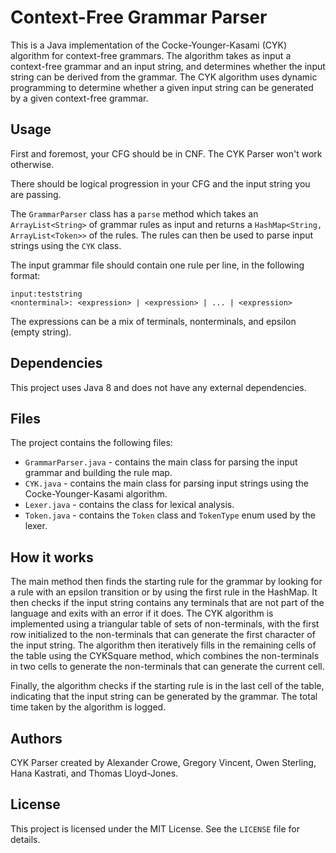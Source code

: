 # Context-Free Grammar Parser

This is a Java implementation of the Cocke-Younger-Kasami (CYK) algorithm for context-free grammars. The algorithm takes as input a context-free grammar and an input string, and determines whether the input string can be derived from the grammar. The CYK algorithm uses dynamic programming to determine whether a given input string can be generated by a given context-free grammar.

## Usage

First and foremost, your CFG should be in CNF. The CYK Parser won't work otherwise.

There should be logical progression in your CFG and the input string you are passing.

The `GrammarParser` class has a `parse` method which takes an `ArrayList<String>` of grammar rules as input and returns a `HashMap<String, ArrayList<Token>>` of the rules. The rules can then be used to parse input strings using the `CYK` class.

The input grammar file should contain one rule per line, in the following format:

```
input:teststring
<nonterminal>: <expression> | <expression> | ... | <expression>
```

The expressions can be a mix of terminals, nonterminals, and epsilon (empty string).

## Dependencies

This project uses Java 8 and does not have any external dependencies.

## Files

The project contains the following files:

- `GrammarParser.java` - contains the main class for parsing the input grammar and building the rule map.
- `CYK.java` - contains the main class for parsing input strings using the Cocke-Younger-Kasami algorithm.
- `Lexer.java` - contains the class for lexical analysis.
- `Token.java` - contains the `Token` class and `TokenType` enum used by the lexer.

## How it works

The main method then finds the starting rule for the grammar by looking for a rule with an epsilon transition or by using the first rule in the HashMap. It then checks if the input string contains any terminals that are not part of the language and exits with an error if it does.
The CYK algorithm is implemented using a triangular table of sets of non-terminals, with the first row initialized to the non-terminals that can generate the first character of the input string. The algorithm then iteratively fills in the remaining cells of the table using the CYKSquare method, which combines the non-terminals in two cells to generate the non-terminals that can generate the current cell.

Finally, the algorithm checks if the starting rule is in the last cell of the table, indicating that the input string can be generated by the grammar. The total time taken by the algorithm is logged.

## Authors

CYK Parser created by Alexander Crowe, Gregory Vincent, Owen Sterling, Hana Kastrati, and Thomas Lloyd-Jones.

## License

This project is licensed under the MIT License. See the `LICENSE` file for details.

